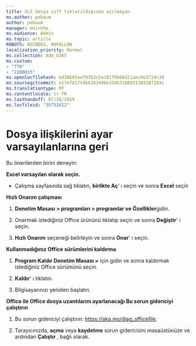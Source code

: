 ```yaml
---
title: XLS dosya çift tıklatıldığında açılmayan
ms.author: pebaum
author: pebaum
manager: mnirkhe
ms.audience: Admin
ms.topic: article
ROBOTS: NOINDEX, NOFOLLOW
localization_priority: Normal
ms.collection: Adm_O365
ms.custom:
- "776"
- "2100015"
ms.openlocfilehash: bd3bb83ae707b3c5ac81f8b66d11aec0e3724c39
ms.sourcegitcommit: e17e7d17fdb638349bb320b318085138d18f284c
ms.translationtype: MT
ms.contentlocale: tr-TR
ms.lasthandoff: 07/16/2019
ms.locfileid: "35753412"
---
```

# <a name="setting-file-associations-back-to-defaults"></a>Dosya ilişkilerini ayar varsayılanlarına geri

Bu önerilerden birini deneyin:

**Excel varsayılan olarak seçin.**

* Çalışma sayfasında sağ tıklatın, **birlikte Aç**' ı seçin ve sonra **Excel** seçin

**Hızlı Onarım çalışması**

1. **Denetim Masası > programları > programlar ve Özellikler**gidin.

2. Onarmak istediğiniz Office ürününü tıklatıp seçin ve sonra **Değiştir**' i seçin.

3. **Hızlı Onarım** seçeneği belirleyin ve sonra **Onar**' ı seçin.

**Kullanmadığınız Office sürümlerini kaldırma**

1. **Program Kaldır Denetim Masası >** için gidin ve sonra kaldırmak istediğiniz Office sürümünü seçin.

2. **Kaldır**' ı tıklatın.

3. Bilgisayarınızı yeniden başlatın.

**Office ile Office dosya uzantılarını ayarlanacağı Bu sorun gidericiyi çalıştırın**

1. Bu sorun gidericiyi çalıştırın: https://aka.ms/diag_officefile.

2. Tarayıcınızda, **açma** veya **kaydetme** sorun gidericisini masaüstünüze ve ardından **Çalıştır** , bağlı olarak.
